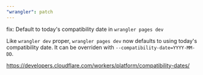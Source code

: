 ```yaml
---
"wrangler": patch
---
```


fix: Default to today's compatibility date in `wrangler pages dev`

Like `wrangler dev` proper, `wrangler pages dev` now defaults to using today's compatibility date.
It can be overriden with `--compatibility-date=YYYY-MM-DD`.

https://developers.cloudflare.com/workers/platform/compatibility-dates/
